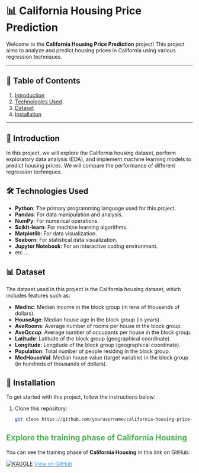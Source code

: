 # 📊 California Housing Price Prediction

Welcome to the **California Housing Price Prediction** project! This project aims to analyze and predict housing prices in California using various regression techniques.

---

## 📑 Table of Contents

1. [Introduction](#introduction)
2. [Technologies Used](#technologies-used)
3. [Dataset](#dataset)
4. [Installation](#installation)

---

## 📖 Introduction

In this project, we will explore the California housing dataset, perform exploratory data analysis (EDA), and implement machine learning models to predict housing prices. We will compare the performance of different regression techniques.

## 🛠 Technologies Used

- **Python**: The primary programming language used for this project.
- **Pandas**: For data manipulation and analysis.
- **NumPy**: For numerical operations.
- **Scikit-learn**: For machine learning algorithms.
- **Matplotlib**: For data visualization.
- **Seaborn**: For statistical data visualization.
- **Jupyter Notebook**: For an interactive coding environment.
- etc ...

## 📊 Dataset

The dataset used in this project is the California housing dataset, which includes features such as:

- **MedInc**: Median income in the block group (in tens of thousands of dollars).
- **HouseAge**: Median house age in the block group (in years).
- **AveRooms**: Average number of rooms per house in the block group.
- **AveOccup**: Average number of occupants per house in the block group.
- **Latitude**: Latitude of the block group (geographical coordinate).
- **Longitude**: Longitude of the block group (geographical coordinate).
- **Population**: Total number of people residing in the block group.
- **MedHouseVal**: Median house value (target variable) in the block group (in hundreds of thousands of dollars).


## 🚀 Installation

To get started with this project, follow the instructions below:

1. Clone this repository:
   ```bash
   git clone https://github.com/yourusername/california-housing-price-prediction.git

   
## <span style="color: #4CAF50;">Explore the training phase of  California Housing</span>

You can see the training phase of **California Housing** in this link on GitHub:

[![KAGGLE](https://img.icons8.com/material-outlined/24/000000/github.png)](YOUR_GITHUB_LINK_HERE) [<span style="color: #2196F3;">View on GitHub</span>](YOUR_GITHUB_LINK_HERE)


